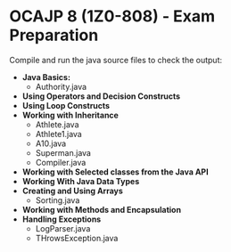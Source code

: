 # OCAJP 8 (1Z0-808) - Exam Preparation


Compile and run the java source files to check the output:

* **Java Basics:**
  * Authority.java
* **Using Operators and Decision Constructs**
* **Using Loop Constructs**
* **Working with Inheritance**
  * Athlete.java
  * Athlete1.java
  * A10.java
  * Superman.java
  * Compiler.java 
* **Working with Selected classes from the Java API**
* **Working With Java Data Types**
* **Creating and Using Arrays**
  * Sorting.java
* **Working with Methods and Encapsulation**
* **Handling Exceptions**
  * LogParser.java
  * THrowsException.java
